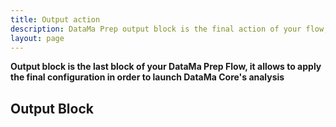 ```yaml
---
title: Output action
description: DataMa Prep output block is the final action of your flow, you can pre-set your metrics relations for DataMa Core solutions, set a default opening solution.
layout: page
---
```


**Output block is the last block of your DataMa Prep Flow, it allows to apply the final configuration in order to launch DataMa Core's analysis**

## Output Block

